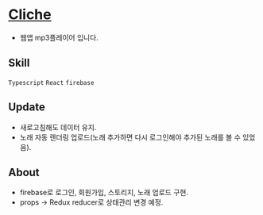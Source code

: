 # [Cliche](https://cold-pizza.github.io/cliche/)

-   웹앱 mp3플레이어 입니다.

## Skill

<code>Typescript</code> <code>React</code> <code>firebase</code>

## Update

-   새로고침해도 데이터 유지.
-   노래 자동 렌더링 업로드(노래 추가하면 다시 로그인해야 추가된 노래를 볼 수 있었음).

## About

-   firebase로 로그인, 회원가입, 스토리지, 노래 업로드 구현.
-   props -> Redux reducer로 상태관리 변경 예정.
